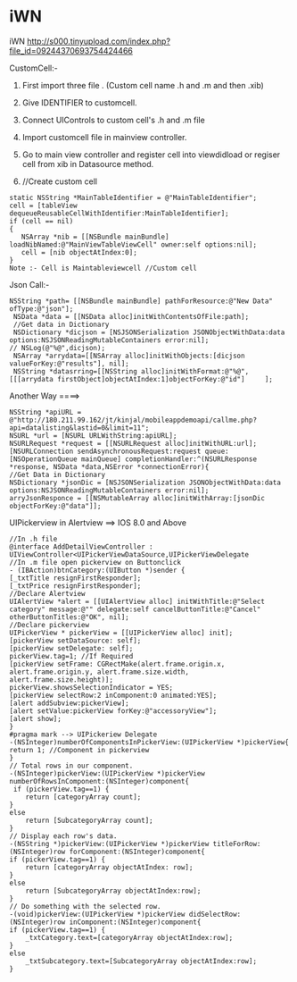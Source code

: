 # iWN
iWN
http://s000.tinyupload.com/index.php?file_id=09244370693754424466

CustomCell:-

1) First import three file . (Custom cell name .h and .m and then .xib)

2) Give IDENTIFIER to customcell.

3) Connect UIControls to custom cell's .h and .m file

4) Import customcell file in mainview controller.

5) Go to main view controller and register cell into viewdidload or regiser cell from xib in Datasource method. 

6)    //Create custom cell

    static NSString *MainTableIdentifier = @"MainTableIdentifier";
    cell = [tableView dequeueReusableCellWithIdentifier:MainTableIdentifier];
    if (cell == nil)
    {
       NSArray *nib = [[NSBundle mainBundle] loadNibNamed:@"MainViewTableViewCell" owner:self options:nil];
       cell = [nib objectAtIndex:0];
    }
    Note :- Cell is Maintableviewcell //Custom cell


Json Call:-

    NSString *path= [[NSBundle mainBundle] pathForResource:@"New Data" ofType:@"json"];
     NSData *data = [[NSData alloc]initWithContentsOfFile:path];
     //Get data in Dictionary
     NSDictionary *dicjson = [NSJSONSerialization JSONObjectWithData:data options:NSJSONReadingMutableContainers error:nil];
    // NSLog(@"%@",dicjson);
     NSArray *arrydata=[[NSArray alloc]initWithObjects:[dicjson valueForKey:@"results"], nil];
     NSString *datasrring=[[NSString alloc]initWithFormat:@"%@",[[[arrydata firstObject]objectAtIndex:1]objectForKey:@"id"]     ];
    
Another Way ====>

    NSString *apiURL = @"http://180.211.99.162/jt/kinjal/mobileappdemoapi/callme.php?api=datalisting&lastid=0&limit=11";
    NSURL *url = [NSURL URLWithString:apiURL];
    NSURLRequest *request = [[NSURLRequest alloc]initWithURL:url];
    [NSURLConnection sendAsynchronousRequest:request queue:[NSOperationQueue mainQueue] completionHandler:^(NSURLResponse  *response, NSData *data,NSError *connectionError){
    //Get Data in Dictionary
    NSDictionary *jsonDic = [NSJSONSerialization JSONObjectWithData:data options:NSJSONReadingMutableContainers error:nil];
    arryJsonResponce = [[NSMutableArray alloc]initWithArray:[jsonDic objectForKey:@"data"]];
    
    
UIPickerview in Alertview ==> IOS 8.0 and Above

    //In .h file 
    @interface AddDetailViewController : UIViewController<UIPickerViewDataSource,UIPickerViewDelegate
    //In .m file open pickerview on Buttonclick
    - (IBAction)btnCategory:(UIButton *)sender {
    [_txtTitle resignFirstResponder];
    [_txtPrice resignFirstResponder];
    //Declare Alertview
    UIAlertView *alert = [[UIAlertView alloc] initWithTitle:@"Select category" message:@"" delegate:self cancelButtonTitle:@"Cancel" otherButtonTitles:@"OK", nil];
    //Declare pickerview
    UIPickerView * pickerView = [[UIPickerView alloc] init];
    [pickerView setDataSource: self];
    [pickerView setDelegate: self];
    pickerView.tag=1; //If Required
    [pickerView setFrame: CGRectMake(alert.frame.origin.x, alert.frame.origin.y, alert.frame.size.width, alert.frame.size.height)];
    pickerView.showsSelectionIndicator = YES;
    [pickerView selectRow:2 inComponent:0 animated:YES];
    [alert addSubview:pickerView];
    [alert setValue:pickerView forKey:@"accessoryView"];
    [alert show];
    }
    #pragma mark --> UIPickeriew Delegate
    -(NSInteger)numberOfComponentsInPickerView:(UIPickerView *)pickerView{
    return 1; //Component in pickerview
    }
    // Total rows in our component.
    -(NSInteger)pickerView:(UIPickerView *)pickerView numberOfRowsInComponent:(NSInteger)component{
     if (pickerView.tag==1) {
        return [categoryArray count];
    }
    else
        return [SubcategoryArray count];
    }
    // Display each row's data.
    -(NSString *)pickerView:(UIPickerView *)pickerView titleForRow:(NSInteger)row forComponent:(NSInteger)component{
    if (pickerView.tag==1) {
        return [categoryArray objectAtIndex: row];
    }
    else
        return [SubcategoryArray objectAtIndex:row];
    }
    // Do something with the selected row.
    -(void)pickerView:(UIPickerView *)pickerView didSelectRow:(NSInteger)row inComponent:(NSInteger)component{
    if (pickerView.tag==1) {
        _txtCategory.text=[categoryArray objectAtIndex:row];
    }
    else
        _txtSubcategory.text=[SubcategoryArray objectAtIndex:row];
    }





